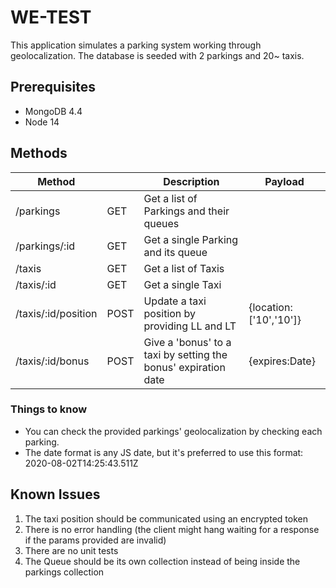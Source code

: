 # WE-TEST

This application simulates a parking system working through geolocalization.
The database is seeded with 2 parkings and 20~ taxis.

## Prerequisites

- MongoDB 4.4
- Node 14

## Methods

|Method| |Description|Payload|
|---|---|---|---|
|/parkings|GET|Get a list of Parkings and their queues|
|/parkings/:id|GET|Get a single Parking and its queue|
|/taxis|GET|Get a list of Taxis|
|/taxis/:id|GET|Get a single Taxi|
|/taxis/:id/position|POST|Update a taxi position by providing LL and LT|{location:['10','10']}
|/taxis/:id/bonus|POST|Give a 'bonus' to a taxi by setting the bonus' expiration date|{expires:Date}

### Things to know

- You can check the provided parkings' geolocalization by checking each parking.
- The date format is any JS date, but it's preferred to use this format: 2020-08-02T14:25:43.511Z

## Known Issues

1. The taxi position should be communicated using an encrypted token
2. There is no error handling (the client might hang waiting for a response if the params provided are invalid)
3. There are no unit tests
4. The Queue should be its own collection instead of being inside the parkings collection
